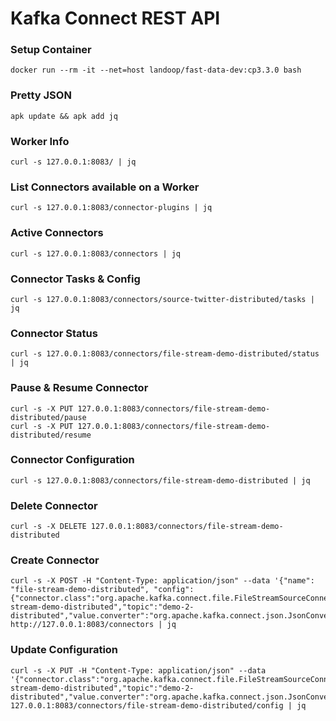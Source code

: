 # Kafka Connect REST API

### Setup Container

```shell
docker run --rm -it --net=host landoop/fast-data-dev:cp3.3.0 bash
```

### Pretty JSON

```shell
apk update && apk add jq
```

### Worker Info

```shell
curl -s 127.0.0.1:8083/ | jq
```

### List Connectors available on a Worker

```shell
curl -s 127.0.0.1:8083/connector-plugins | jq
```
### Active Connectors

```shell
curl -s 127.0.0.1:8083/connectors | jq
```

### Connector Tasks & Config

```shell
curl -s 127.0.0.1:8083/connectors/source-twitter-distributed/tasks | jq
```

### Connector Status

```shell
curl -s 127.0.0.1:8083/connectors/file-stream-demo-distributed/status | jq
```

### Pause & Resume Connector 

```shell
curl -s -X PUT 127.0.0.1:8083/connectors/file-stream-demo-distributed/pause
curl -s -X PUT 127.0.0.1:8083/connectors/file-stream-demo-distributed/resume
```

### Connector Configuration

```shell
curl -s 127.0.0.1:8083/connectors/file-stream-demo-distributed | jq
```

### Delete Connector

```shell
curl -s -X DELETE 127.0.0.1:8083/connectors/file-stream-demo-distributed
```

### Create Connector

```shell
curl -s -X POST -H "Content-Type: application/json" --data '{"name": "file-stream-demo-distributed", "config":{"connector.class":"org.apache.kafka.connect.file.FileStreamSourceConnector","key.converter.schemas.enable":"true","file":"source.txt","tasks.max":"1","value.converter.schemas.enable":"true","name":"file-stream-demo-distributed","topic":"demo-2-distributed","value.converter":"org.apache.kafka.connect.json.JsonConverter","key.converter":"org.apache.kafka.connect.json.JsonConverter"}}' http://127.0.0.1:8083/connectors | jq
```

### Update Configuration

```shell
curl -s -X PUT -H "Content-Type: application/json" --data '{"connector.class":"org.apache.kafka.connect.file.FileStreamSourceConnector","key.converter.schemas.enable":"true","file":"source.txt","tasks.max":"2","value.converter.schemas.enable":"true","name":"file-stream-demo-distributed","topic":"demo-2-distributed","value.converter":"org.apache.kafka.connect.json.JsonConverter","key.converter":"org.apache.kafka.connect.json.JsonConverter"}' 127.0.0.1:8083/connectors/file-stream-demo-distributed/config | jq
```
